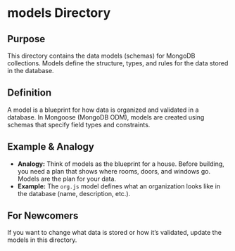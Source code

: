 # models Directory

## Purpose
This directory contains the data models (schemas) for MongoDB collections. Models define the structure, types, and rules for the data stored in the database.

## Definition
A model is a blueprint for how data is organized and validated in a database. In Mongoose (MongoDB ODM), models are created using schemas that specify field types and constraints.

## Example & Analogy
- **Analogy:** Think of models as the blueprint for a house. Before building, you need a plan that shows where rooms, doors, and windows go. Models are the plan for your data.
- **Example:** The `org.js` model defines what an organization looks like in the database (name, description, etc.).

## For Newcomers
If you want to change what data is stored or how it’s validated, update the models in this directory.
